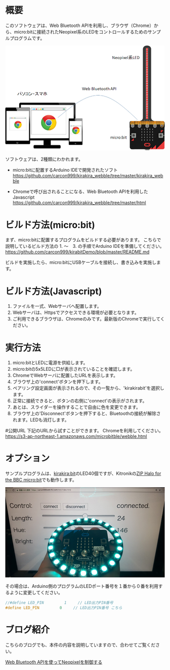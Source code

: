 # 概要
このソフトウェアは、Web Bluetooth APIを利用し、ブラウザ（Chrome）から、micro:bitに接続されたNeopixel系のLEDをコントロールするためのサンプルプログラムです。

![Image](https://raw.githubusercontent.com/carcon999/kirakira_webble/master/img/general.png)

ソフトウェアは、2種類にわかれます。
* micro:bitに配置するArduino IDEで開発されたソフト
  https://github.com/carcon999/kirakira_webble/tree/master/kirakira_webble

* Chromeで呼び出されることになる、Web Bluetooth APIを利用したJavascript
  https://github.com/carcon999/kirakira_webble/tree/master/html

# ビルド方法(micro:bit)
まず、micro:bitに配置するプログラムをビルドする必要があります。
こちらで説明しているビルド方法の 1. ～　3. の手順でArduino IDEを準備してください。
https://github.com/carcon999/kirabitDemo/blob/master/README.md

ビルドを実施したら、micro:bitにUSBケーブルを接続し、書き込みを実施します。

# ビルド方法(Javascript)
1. ファイルを一式、Webサーバへ配置します。
1. Webサーバは、Httpsでアクセスできる環境が必要となります。
1. ご利用できるブラウザは、Chromeのみです。最新版のChromeで実行してください。

# 実行方法

1. micro:bitとLEDに電源を供給します。
1. micro:bitの5x5LEDに□が表示されていることを確認します。
1. ChromeでWebサーバに配置したURLを表示します。
1. ブラウザ上の'connect'ボタンを押下します。
1. ペアリング設定画面が表示されるので、その一覧から、'kirakirabit'を選択します。
1. 正常に接続できると、ボタンの右側に'connect'の表示がされます。
1. あとは、スライダーを操作することで自由に色を変更できます。
1. ブラウザ上の'Disconnect'ボタンを押下すると、Bluetoothの接続が解除されます。LEDも消灯します。

#公開URL
下記のURLから試すことができます。
Chromeを利用してください。
https://s3-ap-northeast-1.amazonaws.com/microbitble/webble.html

# オプション

サンプルプログラムは、[kirakira:bit](https://www.switch-science.com/catalog/3923/)のLED40個ですが、Kitronikの[ZIP Halo for the BBC micro:bit](https://www.switch-science.com/catalog/3484/)でも動作します。

![Image](https://raw.githubusercontent.com/carcon999/kirakira_webble/master/img/20180911_000408.jpg)

その場合は、Arduino側のプログラムのLEDポート番号を１番から０番を利用するように変更してください。

```c
//#define LED_PIN         1     // LED出力PIN番号
#define LED_PIN         0     // LED出力PIN番号 こちら
```

# ブログ紹介

こちらのブログでも、本件の内容を説明していますので、合わせてご覧ください。

[Web Bluetooth APIを使ってNeopixelを制御する](https://blogs.yahoo.co.jp/carcon999/40242528.html)
